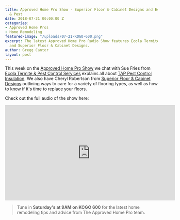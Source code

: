 ```yaml
---
title: Approved Home Pro Show - Superior Floor & Cabinet Designs and Ecola Termite
  & Pest
date: 2018-07-21 00:00:00 Z
categories:
- Approved Home Pros
- Home Remodeling
featured-image: "/uploads/07-21-KOGO-600.png"
excerpt: The latest Approved Home Pro Radio Show features Ecola Termite & Pest Control
  and Superior Floor & Cabinet Designs.
author: Gregg Cantor
layout: post
---
```


This week on the [Approved Home Pro Show](https://www.sandiegoapprovedhomepros.com/blog/approved-home-pro-radio-show-superior-floor-cabinet-designs-and-ecola-termite-pest/) we chat with Sue Fries from [Ecola Termite & Pest Control Services](http://www.ecolatermite.com/) explains all about [TAP Pest Control Insulation](https://tapinsulation.com/). We also have Cheryl Robertson from [Superior Floor & Cabinet Designs](http://www.superiorfloors.com) outlining ways to care for a variety of flooring types, as well as how to know if it's time to replace your floors.

Check out the full audio of the show here:

<div class="flex-video">
  <iframe width="560" height="315" src="https://www.youtube.com/embed/jQx1gNJSjH0?rel=0&amp;showinfo=0" frameborder="0" allow="autoplay; encrypted-media" allowfullscreen></iframe>
</div>

> Tune in **Saturday's at 9AM on KOGO 600** for the latest home remodeling tips and advice from The Approved Home Pro team.
